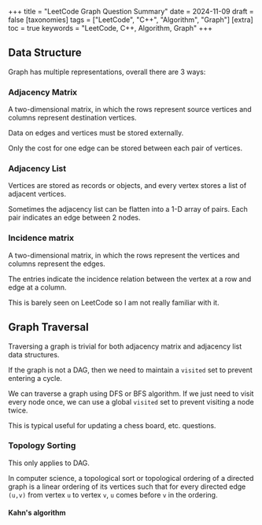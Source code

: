 +++
title = "LeetCode Graph Question Summary"
date = 2024-11-09
draft = false
[taxonomies]
  tags = ["LeetCode", "C++", "Algorithm", "Graph"]
[extra]
  toc = true
	keywords = "LeetCode, C++, Algorithm, Graph"
+++

## Data Structure

Graph has multiple representations, overall there are 3 ways:

### Adjacency Matrix

A two-dimensional matrix, in which the rows represent source vertices and columns represent destination vertices. 

Data on edges and vertices must be stored externally.

Only the cost for one edge can be stored between each pair of vertices.

### Adjacency List

Vertices are stored as records or objects, and every vertex stores a list of adjacent vertices.

Sometimes the adjacency list can be flatten into a 1-D array of pairs. Each pair indicates an edge between 2 nodes.

### Incidence matrix

A two-dimensional matrix, in which the rows represent the vertices and columns represent the edges.

The entries indicate the incidence relation between the vertex at a row and edge at a column.

This is barely seen on LeetCode so I am not really familiar with it.

## Graph Traversal

Traversing a graph is trivial for both adjacency matrix and adjacency list data structures.

If the graph is not a DAG, then we need to maintain a `visited` set to prevent entering a cycle.

We can traverse a graph using DFS or BFS algorithm. If we just need to visit every node once, we can use a global `visited` set to prevent visiting a node twice.

This is typical useful for updating a chess board, etc. questions.

### Topology Sorting

This only applies to DAG. 

In computer science, a topological sort or topological ordering of a directed graph is a linear ordering of its vertices such that for every directed edge `(u,v)` from vertex `u` to vertex `v`, `u` comes before `v` in the ordering.

#### Kahn's algorithm

